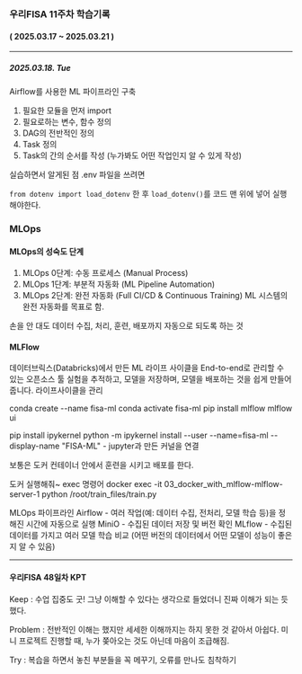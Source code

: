 ### 우리FISA 11주차 학습기록
#### ( 2025.03.17 ~ 2025.03.21 )
***
##### 2025.03.18. Tue
Airflow를 사용한 ML 파이프라인 구축

1. 필요한 모듈을 먼저 import
2. 필요로하는 변수, 함수 정의
3. DAG의 전반적인 정의
4. Task 정의 
5. Task의 간의 순서를 작성 (누가봐도 어떤 작업인지 알 수 있게 작성)


실습하면서 알게된 점
.env 파일을 쓰려면

`from dotenv import load_dotenv` 한 후 
`load_dotenv()`를 코드 맨 위에 넣어 실행해야한다.


### MLOps
#### MLOps의 성숙도 단계
1. MLOps 0단계: 수동 프로세스 (Manual Process)
2. MLOps 1단계: 부분적 자동화 (ML Pipeline Automation)
3. MLOps 2단계: 완전 자동화 (Full CI/CD & Continuous Training)
ML 시스템의 완전 자동화를 목표로 함.


손을 안 대도 데이터 수집, 처리, 훈련, 배포까지 자동으로 되도록 하는 것

#### MLFlow
데이터브릭스(Databricks)에서 만든 ML 라이프 사이클을 End-to-end로 관리할 수 있는 오픈소스 툴
실험을 추적하고, 모델을 저장하며, 모델을 배포하는 것을 쉽게 만들어줍니다.
라이프사이클을 관리

conda create --name fisa-ml
conda activate fisa-ml
pip install mlflow
mlflow ui



pip install ipykernel
python -m ipykernel install --user --name=fisa-ml --display-name "FISA-ML" - jupyter과 만든 커널을 연결


보통은 도커 컨테이너 안에서 훈련을 시키고 배포를 한다.

도커 실행해줘~ exec 명령어
docker exec -it 03_docker_with_mlflow-mlflow-server-1 python /root/train_files/train.py

MLOps 파이프라인
Airflow - 여러 작업(예: 데이터 수집, 전처리, 모델 학습 등)을 정해진 시간에 자동으로 실행
MiniO - 수집된 데이터 저장 및 버전 확인
MLflow - 수집된 데이터를 가지고 여러 모델 학습 비교 (어떤 버전의 데이터에서 어떤 모델이 성능이 좋은지 알 수 있음)

***
#### 우리FISA 48일차 KPT
Keep : 수업 집중도 굿! 그냥 이해할 수 있다는 생각으로 들었더니 진짜 이해가 되는 듯 했다. 

Problem : 전반적인 이해는 했지만 세세한 이해까지는 하지 못한 것 같아서 아쉽다. 미니 프로젝트 진행할 때, 누가 쫒아오는 것도 아닌데 마음이 조급해짐.

Try : 복습을 하면서 놓친 부분들을 꼭 메꾸기, 오류를 만나도 침착하기